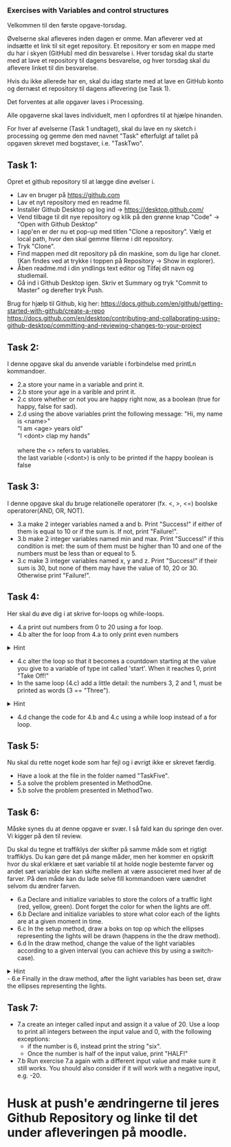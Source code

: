 ### Exercises with Variables and control structures

Velkommen til den første opgave-torsdag. 

Øvelserne skal afleveres inden dagen er omme. Man afleverer ved at indsætte et link til sit eget repository.
Et repository er som en mappe med du har i skyen (GitHub) med din besvarelse i. Hver torsdag skal du starte med at lave et repository til dagens besvarelse, og hver torsdag skal du aflevere linket til din besvarelse.

Hvis du ikke allerede har en, skal du idag starte med at lave en GitHub konto og dernæst et repository til dagens aflevering (se Task 1). 

Det forventes at alle opgaver laves i Processing. 

Alle opgaverne skal laves individuelt, men I opfordres til at hjælpe hinanden.

For hver af øvelserne (Task 1 undtaget), skal du lave en ny sketch i processing og gemme den med navnet "Task" efterfulgt af tallet på opgaven skrevet med bogstaver, i.e. "TaskTwo".

## Task 1: 
Opret et github repository til at lægge dine øvelser i. 
- Lav en bruger på https://github.com
- Lav et nyt repository med en readme fil. 
- Installér Github Desktop og log ind -> https://desktop.github.com/  
- Vend tilbage til dit nye repository og klik på den grønne knap "Code" -> "Open with Github Desktop"
- I app'en er der nu et pop-up med titlen "Clone a repository". Vælg et local path, hvor den skal gemme filerne i dit repository. 
- Tryk "Clone". 
- Find mappen med dit repository på din maskine, som du lige har clonet. (Kan findes ved at trykke i toppen på Repository -> Show in explorer).
- Åben readme.md i din yndlings text editor og Tilføj dit navn og studiemail. 
- Gå ind i Github Desktop igen. Skriv et Summary og tryk "Commit to Master" og derefter tryk Push. 


Brug for hjælp til Github, kig her: 
https://docs.github.com/en/github/getting-started-with-github/create-a-repo 
https://docs.github.com/en/desktop/contributing-and-collaborating-using-github-desktop/committing-and-reviewing-changes-to-your-project


## Task 2: 
I denne opgave skal du anvende variable i forbindelse med printLn kommandoer.
- 2.a store your name in a variable and print it.
- 2.b store your age in a varible and print it.
- 2.c store whether or not you are happy right now, as a boolean (true for happy, false for sad). 
- 2.d using the above variables print the following message:
    "Hi, my name is \<name\>" <br />
    "I am \<age\> years old" <br />
    "I \<dont\> clap my hands" <br />
                                <br />
    where the \<\> refers to variables. <br />
    the last variable (\<dont\>) is only to be printed if the happy boolean is false <br />
                                
## Task 3:
I denne opgave skal du bruge relationelle operatorer (fx. <, >, <=) boolske operatorer(AND, OR, NOT).

- 3.a make 2 integer variables named a and b. Print "Success!" if either of them is equal to 10 or if the sum is. If not, print "Failure!".
- 3.b make 2 integer variables named min and max. Print "Success!" if this condition is met: the sum of them must be higher than 10 and one of the numbers must be less than or equeal to 5.
- 3.c make 3 integer variables named x, y and z. Print "Success!" if their sum is 30, but none of them may have the value of 10, 20 or 30. Otherwise print "Failure!".
 

## Task 4: 
Her skal du øve dig i at skrive for-loops og while-loops. 
- 4.a print out numbers from 0 to 20 using a for loop.
- 4.b alter the for loop from 4.a to only print even numbers 
<details>
        <summary>
           Hint
        </summary>
        google 'java modulus even number'
    </details>  

- 4.c alter the loop so that it becomes a countdown starting at the value you give to a variable of type int called 'start'. When it reaches 0, print "Take Off!"
- In the same loop (4.c) add a little detail: the numbers 3, 2 and 1, must be printed as words (3 == "Three").
<details>
        <summary>
           Hint
        </summary>
        <code>String counterAsString="";
        switch(i){
            case 3: counterAsString = "three"
            ...
        }
    </code>
    </details> 

- 4.d change the code for 4.b and 4.c using a while loop instead of a for loop.


## Task 5: 
Nu skal du rette noget kode som har fejl og i øvrigt ikke er skrevet færdig.

- Have a look at the file in the folder named "TaskFive". 
- 5.a solve the problem presented in MethodOne.
- 5.b solve the problem presented in MethodTwo.

## Task 6: 
Måske synes du at denne opgave er svær. I så fald kan du springe den over. Vi kigger på den til review.

Du skal du tegne et traffiklys der skifter på samme måde som et rigtigt traffiklys. 
Du kan gøre det på mange måder, men her kommer en opskrift hvor du skal erklære et sæt variable til at holde nogle bestemte farver og andet sæt variable der kan skifte mellem at være associeret med hver af de farver. 
På den måde kan du lade selve fill kommandoen være uændret selvom du ændrer farven. 

- 6.a Declare and initialize variables to store the colors of a traffic light (red, yellow, green). Dont forget the color for when the lights are off.
- 6.b Declare and initialize variables to store what color each of the lights are at a given moment in time.
- 6.c In the setup method, draw a boks on top op which the ellipses representing the lights will be drawn (happens in the the draw method).
- 6.d In the draw method, change the value of the light variables according to a given interval (you can achieve this by using a switch-case).
<details>
        <summary>
           Hint
        </summary>
      <code> switch(frameCount%300){
        ...
       }</code>
    </details> 
- 6.e Finally in the draw method, after the light variables has been set, draw the ellipses representing the lights.


## Task 7: 
- 7.a create an integer called input and assign it a value of 20. Use a loop to print all integers between the input value and 0, with the following exceptions: 
    - if the number is 6, instead print the string "six".
    - Once the number is half of the input value, print "HALF!"
- 7.b Run exercise 7.a again with a different input value and make sure it still works. You should also consider if it will work with a negative input, e.g. -20.
    
# Husk at push'e ændringerne til jeres Github Repository og linke til det under afleveringen på moodle. 

